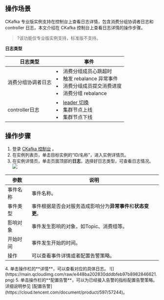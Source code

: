 ## 操作场景

CKafka 专业版实例支持在控制台上查看日志详情，包含消费分组协调者日志和 controller 日志，本文介绍在 CKafka 控制台上查看日志详情的操作步骤。

> ?该功能仅专业版实例支持，标准版不支持。

**日志类型**

| 日志类型           | 事件                                                         |
| ------------------ | ------------------------------------------------------------ |
| 消费分组协调者日志 | <li>消费分组成员心跳超时</li><li>触发 rebalance 异常事件</li><li>消费分组成员提交消费进度</li><li>消费分组 rebalance</li> |
| controller日志     | <li>[leader 切换](https://cloud.tencent.com/document/product/597/55801#leader_change)</li><li>集群节点上线</li><li>集群节点下线</li> |

## 操作步骤

1. 登录 [CKafka 控制台](https://console.cloud.tencent.com/ckafka) 。
2. 在实例列表页，单击目标实例的“ID/名称”，进入实例详情页。
3. 在实例详情页，单击页面顶部的**日志**，选择好日志类型，可查看日志情况。
	![](https://main.qcloudimg.com/raw/d2b0653fced0563093015983ebcb8151.png)
<table>
<thead>
<tr>
<th>参数</th>
<th>说明</th>
</tr>
</thead>
<tbody><tr>
<td>事件名称</td>
<td>事件名称。</td>
</tr>
<tr>
<td>事件类型</td>
<td>事件根据是否会对服务造成影响分为<strong>异常事件</strong>和<strong>状态变更</strong>。</td>
</tr>
<tr>
<td>影响对象</td>
<td>事件发生影响的对象，如Topic、消费组等。</td>
</tr>
<tr>
<td>开始时间</td>
<td>事件发生开始的时间。</td>
</tr>
<tr>
<td>操作</td>
<td>可以查看事件详情或者配置告警策略。</td>
</tr>
</tbody></table>
4. 单击操作栏的**详情**，可以查看对应的具体日志。
	 ![](https://main.qcloudimg.com/raw/e448ba202830dddbfeb97b8982846621.png)
5. 单击操作栏的**配置告警**，可以为已经接入告警的指标配置告警策略。详细说明参见 [配置告警](https://cloud.tencent.com/document/product/597/57244)。

